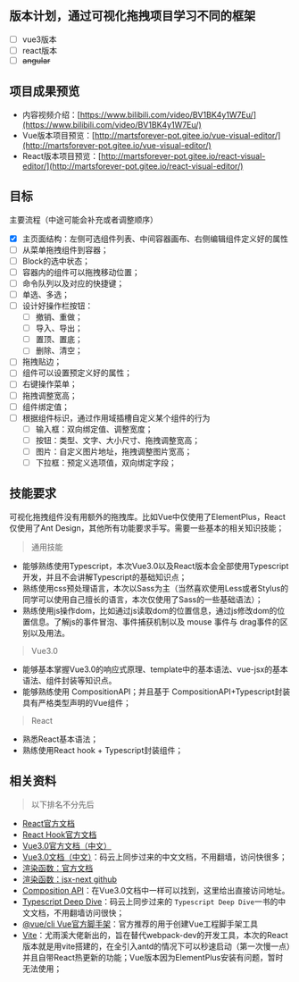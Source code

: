 ## 版本计划，通过可视化拖拽项目学习不同的框架
- [ ] vue3版本
- [ ] react版本
- [ ] ~~angular~~

## 项目成果预览
- 内容视频介绍：[https://www.bilibili.com/video/BV1BK4y1W7Eu/](https://www.bilibili.com/video/BV1BK4y1W7Eu/)
- Vue版本项目预览：[http://martsforever-pot.gitee.io/vue-visual-editor/](http://martsforever-pot.gitee.io/vue-visual-editor/)
- React版本项目预览：[http://martsforever-pot.gitee.io/react-visual-editor/](http://martsforever-pot.gitee.io/react-visual-editor/)

## 目标
主要流程（中途可能会补充或者调整顺序）

- [x] 主页面结构：左侧可选组件列表、中间容器画布、右侧编辑组件定义好的属性
- [ ] 从菜单拖拽组件到容器；
- [ ] Block的选中状态；
- [ ] 容器内的组件可以拖拽移动位置；
- [ ] 命令队列以及对应的快捷键；
- [ ] 单选、多选；
- [ ] 设计好操作栏按钮：
    - [ ] 撤销、重做；
    - [ ] 导入、导出；
    - [ ] 置顶、置底；
    - [ ] 删除、清空；
- [ ] 拖拽贴边；
- [ ] 组件可以设置预定义好的属性；
- [ ] 右键操作菜单；
- [ ] 拖拽调整宽高；
- [ ] 组件绑定值；
- [ ] 根据组件标识，通过作用域插槽自定义某个组件的行为
    - [ ] 输入框：双向绑定值、调整宽度；
    - [ ] 按钮：类型、文字、大小尺寸、拖拽调整宽高；
    - [ ] 图片：自定义图片地址，拖拽调整图片宽高；
    - [ ] 下拉框：预定义选项值，双向绑定字段；

## 技能要求

可视化拖拽组件没有用额外的拖拽库。比如Vue中仅使用了ElementPlus，React仅使用了Ant Design，其他所有功能要求手写。需要一些基本的相关知识技能；

> 通用技能

- 能够熟练使用Typescript，本次Vue3.0以及React版本会全部使用Typescript开发，并且不会讲解Typescript的基础知识点；
- 熟练使用css预处理语言，本次以Sass为主（当然喜欢使用Less或者Stylus的同学可以使用自己擅长的语言，本次仅使用了Sass的一些基础语法）；
- 熟练使用js操作dom，比如通过js读取dom的位置信息，通过js修改dom的位置信息。了解js的事件冒泡、事件捕获机制以及 mouse 事件与 drag事件的区别以及用法。

> Vue3.0

- 能够基本掌握Vue3.0的响应式原理、template中的基本语法、vue-jsx的基本语法、组件封装等知识点。
- 能够熟练使用 CompositionAPI；并且基于 CompositionAPI+Typescript封装具有严格类型声明的Vue组件；

> React

- 熟悉React基本语法；
- 熟练使用React hook + Typescript封装组件；

## 相关资料

> 以下排名不分先后

- [React官方文档](https://react.docschina.org/docs/hello-world.html)
- [React Hook官方文档](https://react.docschina.org/docs/hooks-intro.html)
- [Vue3.0官方文档（中文）](https://v3.cn.vuejs.org/guide/introduction.html)
- [Vue3.0文档（中文）](http://martsforever-snapshot.gitee.io/vue-docs-next-zh-cn/)：码云上同步过来的中文文档，不用翻墙，访问快很多；
- [渲染函数：官方文档](https://v3.vuejs.org/guide/render-function.html#jsx)
- [渲染函数：jsx-next github](https://github.com/vuejs/jsx-next#installation)
- [Composition API](http://martsforever-snapshot.gitee.io/vue-docs-next-zh-cn/guide/composition-api-introduction.html)：在Vue3.0文档中一样可以找到，这里给出直接访问地址。
- [Typescript Deep Dive](http://martsforever-snapshot.gitee.io/typescript-book-chinese/)：码云上同步过来的 `Typescript Deep Dive`一书的中文文档，不用翻墙访问很快；
- [@vue/cli Vue官方脚手架](https://cli.vuejs.org/zh/)：官方推荐的用于创建Vue工程脚手架工具
- [Vite](https://www.npmjs.com/package/vite)：尤雨溪大佬新出的，旨在替代webpack-dev的开发工具，本次的React版本就是用vite搭建的，在全引入antd的情况下可以秒速启动（第一次慢一点）并且自带React热更新的功能；Vue版本因为ElementPlus安装有问题，暂时无法使用；
